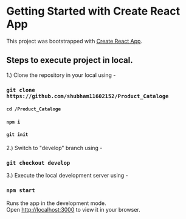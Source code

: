 # Getting Started with Create React App

This project was bootstrapped with [Create React App](https://github.com/facebook/create-react-app).

## Steps to execute project in local.


1.) Clone the repository in your local using -
### `git clone https://github.com/shubham11602152/Product_Cataloge`
#### `cd /Product_Cataloge`
#### `npm i`
#### `git init`

2.) Switch to "develop" branch using -
### `git checkout develop`

3.) Execute the local development server using -
### `npm start`

Runs the app in the development mode.\
Open [http://localhost:3000](http://localhost:3000) to view it in your browser.
